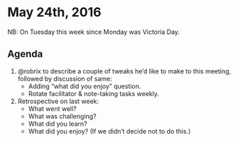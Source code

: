 # May 24th, 2016

NB: On Tuesday this week since Monday was Victoria Day.

## Agenda

1. @robrix to describe a couple of tweaks he’d like to make to this meeting, followed by discussion of same:
	- Adding “what did you enjoy” question.
	- Rotate facilitator & note-taking tasks weekly.
2. Retrospective on last week:
	- What went well?
	- What was challenging?
	- What did you learn?
	- What did you enjoy? (If we didn’t decide not to do this.)
